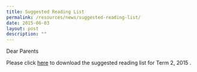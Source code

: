 ```yaml
---
title: Suggested Reading List
permalink: /resources/news/suggested-reading-list/
date: 2015-06-03
layout: post
description: ""
---
```

Dear Parents

Please click [here](https://drive.google.com/file/d/0B2cgeWVfYqmKcElkY0VLVkpPWkE/view?usp=sharing) to download the suggested reading list for Term 2, 2015 .